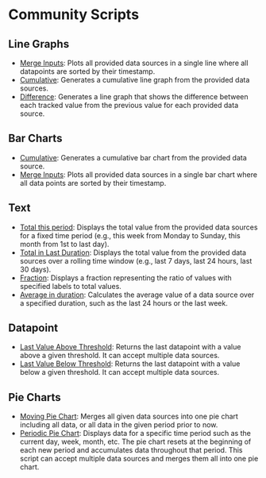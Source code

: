 # Community Scripts

## Line Graphs
- [Merge Inputs](./line-graphs/merge-inputs/README.md): Plots all provided data sources in a single line where all datapoints are sorted by their timestamp.
- [Cumulative](./line-graphs/cumulative/README.md): Generates a cumulative line graph from the provided data sources.
- [Difference](./line-graphs/difference/README.md): Generates a line graph that shows the difference between each tracked value from the previous value for each provided data source.

## Bar Charts
- [Cumulative](./bar-charts/cumulative/README.md): Generates a cumulative bar chart from the provided data source.
- [Merge Inputs](./bar-charts/merge-inputs/README.md): Plots all provided data sources in a single bar chart where all data points are sorted by their timestamp.

## Text
- [Total this period](./text/total-this-period/README.md): Displays the total value from the provided data sources for a fixed time period (e.g., this week from Monday to Sunday, this month from 1st to last day).
- [Total in Last Duration](./text/total-in-last-duration/README.md): Displays the total value from the provided data sources over a rolling time window (e.g., last 7 days, last 24 hours, last 30 days).
- [Fraction](./text/fraction/README.md): Displays a fraction representing the ratio of values with specified labels to total values. 
- [Average in duration](./text/average-in-duration/README.md): Calculates the average value of a data source over a specified duration, such as the last 24 hours or the last week.

## Datapoint
- [Last Value Above Threshold](./datapoint/last-value-above-threshold/README.md): Returns the last datapoint with a value above a given threshold. It can accept multiple data sources.
- [Last Value Below Threshold](./datapoint/last-value-below-threshold/README.md): Returns the last datapoint with a value below a given threshold. It can accept multiple data sources.

## Pie Charts
- [Moving Pie Chart](./pie-charts/moving-pie-chart/README.md): Merges all given data sources into one pie chart including all data, or all data in the given period prior to now.
- [Periodic Pie Chart](./pie-charts/periodic-pie-chart/README.md): Displays data for a specific time period such as the current day, week, month, etc. The pie chart resets at the beginning of each new period and accumulates data throughout that period. This script can accept multiple data sources and merges them all into one pie chart.
